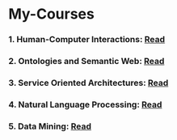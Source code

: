 # My-Courses

### 1. Human-Computer Interactions:    <a href="https://github.com/GitTeaching/My-Courses/blob/main/S1/Human-Computer-Interactions/README.md">Read</a>
### 2. Ontologies and Semantic Web:     <a href="https://github.com/GitTeaching/My-Courses/blob/main/S1/Ontologies-and-Semantic-Web/README.md">Read</a>
### 3. Service Oriented Architectures: <a href="https://github.com/GitTeaching/My-Courses/tree/main/S1/Service-Oriented-Architectures/README.md">Read</a>
### 4. Natural Language Processing:  <a href="https://github.com/GitTeaching/My-Courses/tree/main/S2/Natural-Language-Processing/README.md">Read</a>
### 5. Data Mining: <a href="https://github.com/GitTeaching/My-Courses/blob/main/S2/Data-Mining/README.md">Read</a>
